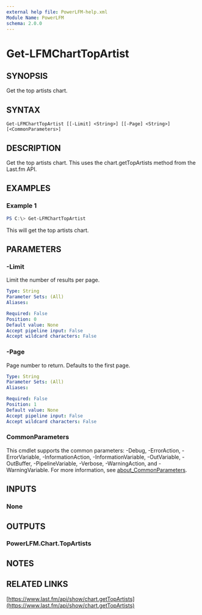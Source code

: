 ```yaml
---
external help file: PowerLFM-help.xml
Module Name: PowerLFM
schema: 2.0.0
---
```


# Get-LFMChartTopArtist

## SYNOPSIS
Get the top artists chart.

## SYNTAX

```
Get-LFMChartTopArtist [[-Limit] <String>] [[-Page] <String>] [<CommonParameters>]
```

## DESCRIPTION
Get the top artists chart. This uses the chart.getTopArtists method from the Last.fm API.

## EXAMPLES

### Example 1
```powershell
PS C:\> Get-LFMChartTopArtist
```

This will get the top artists chart.

## PARAMETERS

### -Limit
Limit the number of results per page.

```yaml
Type: String
Parameter Sets: (All)
Aliases:

Required: False
Position: 0
Default value: None
Accept pipeline input: False
Accept wildcard characters: False
```

### -Page
Page number to return. Defaults to the first page.

```yaml
Type: String
Parameter Sets: (All)
Aliases:

Required: False
Position: 1
Default value: None
Accept pipeline input: False
Accept wildcard characters: False
```

### CommonParameters
This cmdlet supports the common parameters: -Debug, -ErrorAction, -ErrorVariable, -InformationAction, -InformationVariable, -OutVariable, -OutBuffer, -PipelineVariable, -Verbose, -WarningAction, and -WarningVariable. For more information, see [about_CommonParameters](http://go.microsoft.com/fwlink/?LinkID=113216).

## INPUTS

### None

## OUTPUTS

### PowerLFM.Chart.TopArtists

## NOTES

## RELATED LINKS

[https://www.last.fm/api/show/chart.getTopArtists](https://www.last.fm/api/show/chart.getTopArtists)
